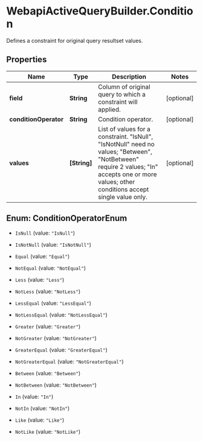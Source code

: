 # WebapiActiveQueryBuilder.Condition

Defines a constraint for original query resultset values.

## Properties
Name | Type | Description | Notes
------------ | ------------- | ------------- | -------------
**field** | **String** | Column of original query to which a constraint will applied. | [optional] 
**conditionOperator** | **String** | Condition operator. | [optional] 
**values** | **[String]** | List of values for a constraint. \"IsNull\", \"IsNotNull\" need no values; \"Between\", \"NotBetween\" require 2 values; \"In\" accepts one or more values; other conditions accept single value only. | [optional] 


<a name="ConditionOperatorEnum"></a>
## Enum: ConditionOperatorEnum


* `IsNull` (value: `"IsNull"`)

* `IsNotNull` (value: `"IsNotNull"`)

* `Equal` (value: `"Equal"`)

* `NotEqual` (value: `"NotEqual"`)

* `Less` (value: `"Less"`)

* `NotLess` (value: `"NotLess"`)

* `LessEqual` (value: `"LessEqual"`)

* `NotLessEqual` (value: `"NotLessEqual"`)

* `Greater` (value: `"Greater"`)

* `NotGreater` (value: `"NotGreater"`)

* `GreaterEqual` (value: `"GreaterEqual"`)

* `NotGreaterEqual` (value: `"NotGreaterEqual"`)

* `Between` (value: `"Between"`)

* `NotBetween` (value: `"NotBetween"`)

* `In` (value: `"In"`)

* `NotIn` (value: `"NotIn"`)

* `Like` (value: `"Like"`)

* `NotLike` (value: `"NotLike"`)




